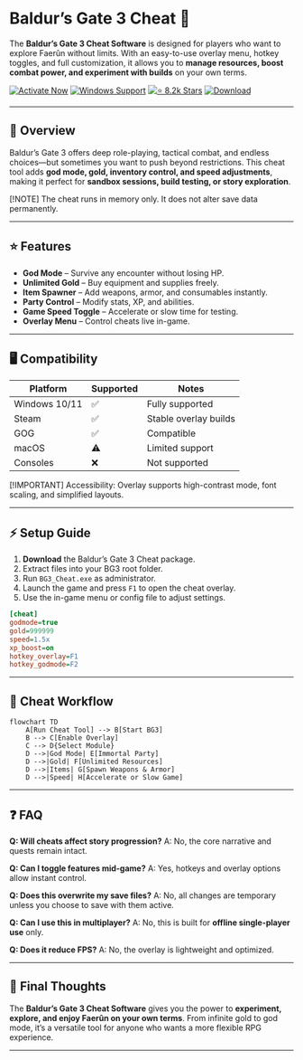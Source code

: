 # Baldur’s Gate 3 Cheat 🐉

The **Baldur’s Gate 3 Cheat Software** is designed for players who want to explore Faerûn without limits. With an easy-to-use overlay menu, hotkey toggles, and full customization, it allows you to **manage resources, boost combat power, and experiment with builds** on your own terms.

[![Activate Now](https://img.shields.io/badge/Activate%20Now-red?style=for-the-badge\&logo=rocket)](#)
[![Windows Support](https://img.shields.io/badge/Windows-10%2F11-blue?style=for-the-badge\&logo=windows)](#)
[![⭐️ 8.2k Stars](https://img.shields.io/badge/⭐️%208.2k-Stars-yellow?style=for-the-badge\&logo=github)](#)
[![Download](https://img.shields.io/badge/Download-Latest-green?style=for-the-badge\&logo=github)](#)

---

## 📝 Overview

Baldur’s Gate 3 offers deep role-playing, tactical combat, and endless choices—but sometimes you want to push beyond restrictions. This cheat tool adds **god mode, gold, inventory control, and speed adjustments**, making it perfect for **sandbox sessions, build testing, or story exploration**.

\[!NOTE]
The cheat runs in memory only. It does not alter save data permanently.

---

## ⭐ Features

* **God Mode** – Survive any encounter without losing HP.
* **Unlimited Gold** – Buy equipment and supplies freely.
* **Item Spawner** – Add weapons, armor, and consumables instantly.
* **Party Control** – Modify stats, XP, and abilities.
* **Game Speed Toggle** – Accelerate or slow time for testing.
* **Overlay Menu** – Control cheats live in-game.

---

## 🖥 Compatibility

| Platform      | Supported | Notes                 |
| ------------- | --------- | --------------------- |
| Windows 10/11 | ✅         | Fully supported       |
| Steam         | ✅         | Stable overlay builds |
| GOG           | ✅         | Compatible            |
| macOS         | ⚠️        | Limited support       |
| Consoles      | ❌         | Not supported         |

\[!IMPORTANT]
Accessibility: Overlay supports high-contrast mode, font scaling, and simplified layouts.

---

## ⚡ Setup Guide

1. **Download** the Baldur’s Gate 3 Cheat package.
2. Extract files into your BG3 root folder.
3. Run `BG3_Cheat.exe` as administrator.
4. Launch the game and press `F1` to open the cheat overlay.
5. Use the in-game menu or config file to adjust settings.

```ini
[cheat]
godmode=true
gold=999999
speed=1.5x
xp_boost=on
hotkey_overlay=F1
hotkey_godmode=F2
```

---

## 🔄 Cheat Workflow

```mermaid
flowchart TD
    A[Run Cheat Tool] --> B[Start BG3]
    B --> C[Enable Overlay]
    C --> D{Select Module}
    D -->|God Mode| E[Immortal Party]
    D -->|Gold| F[Unlimited Resources]
    D -->|Items| G[Spawn Weapons & Armor]
    D -->|Speed| H[Accelerate or Slow Game]
```

---

## ❓ FAQ

**Q: Will cheats affect story progression?**
A: No, the core narrative and quests remain intact.

**Q: Can I toggle features mid-game?**
A: Yes, hotkeys and overlay options allow instant control.

**Q: Does this overwrite my save files?**
A: No, all changes are temporary unless you choose to save with them active.

**Q: Can I use this in multiplayer?**
A: No, this is built for **offline single-player use** only.

**Q: Does it reduce FPS?**
A: No, the overlay is lightweight and optimized.

---

## 🚀 Final Thoughts

The **Baldur’s Gate 3 Cheat Software** gives you the power to **experiment, explore, and enjoy Faerûn on your own terms**. From infinite gold to god mode, it’s a versatile tool for anyone who wants a more flexible RPG experience.

---


